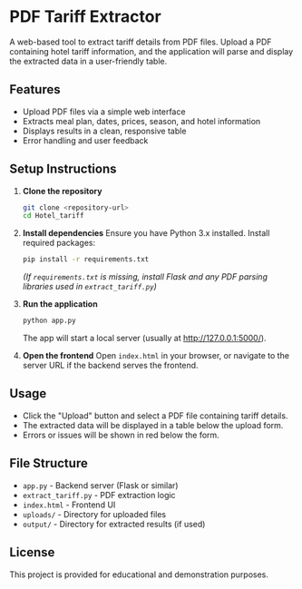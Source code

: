 # PDF Tariff Extractor

A web-based tool to extract tariff details from PDF files. Upload a PDF containing hotel tariff information, and the application will parse and display the extracted data in a user-friendly table.

## Features
- Upload PDF files via a simple web interface
- Extracts meal plan, dates, prices, season, and hotel information
- Displays results in a clean, responsive table
- Error handling and user feedback

## Setup Instructions
1. **Clone the repository**
   ```bash
   git clone <repository-url>
   cd Hotel_tariff
   ```
2. **Install dependencies**
   Ensure you have Python 3.x installed. Install required packages:
   ```bash
   pip install -r requirements.txt
   ```
   *(If `requirements.txt` is missing, install Flask and any PDF parsing libraries used in `extract_tariff.py`)*

3. **Run the application**
   ```bash
   python app.py
   ```
   The app will start a local server (usually at http://127.0.0.1:5000/).

4. **Open the frontend**
   Open `index.html` in your browser, or navigate to the server URL if the backend serves the frontend.

## Usage
- Click the "Upload" button and select a PDF file containing tariff details.
- The extracted data will be displayed in a table below the upload form.
- Errors or issues will be shown in red below the form.

## File Structure
- `app.py` - Backend server (Flask or similar)
- `extract_tariff.py` - PDF extraction logic
- `index.html` - Frontend UI
- `uploads/` - Directory for uploaded files
- `output/` - Directory for extracted results (if used)

## License
This project is provided for educational and demonstration purposes.
